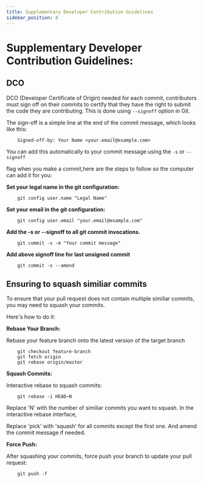 ```yaml
---
title: Supplementary Developer Contribution Guidelines
sidebar_position: 8
---
```


# Supplementary Developer Contribution Guidelines:


## DCO

  
DCO (Developer Certificate of Origin) needed for each commit, contributors must sign off on their commits to certify that they have the right
to submit the code they are contributing. This is done using `--signoff` option in Git.  

The sign-off is a simple line at the end of the commit message, which looks like this:  
  
```
    Signed-off-by: Your Name <your.email@example.com>
```
  
You can add this automatically to your commit message using the `-s` or `--signoff` 
   
flag when you make a commit,here are the steps to follow so the computer can add it for you:

**Set your legal name in the git configuration:**
  
```
    git config user.name "Legal Name" 
```
  
**Set your email in the git configuration:**
  
```
    git config user.email "your.email@example.com" 
```
  
**Add the -s  or --signoff  to all git commit  invocations.**
  
```
    git commit -s -m "Your commit message"
```
  
**Add above signoff line for last unsigned commit**

```
    git commit -s --amend
```


## Ensuring to squash similiar commits

  
To ensure that your pull request does not contain multiple similiar commits, you may need to squash your commits.
  
Here's how to do it:

**Rebase Your Branch:**
  
Rebase your feature branch onto the latest version of the target branch
  
```
    git checkout feature-branch
    git fetch origin
    git rebase origin/master
```
    
**Squash Commits:**
  
Interactive rebase to squash commits:
  
```
    git rebase -i HEAD~N
```
    
Replace 'N' with the number of similiar commits you want to squash. In the interactive rebase interface, 

Replace 'pick' with 'squash' for all commits except the first one. And amend the commit message if needed.
  	
**Force Push:**
    
After squashing your commits, force push your branch to update your pull request:
    
```
    git push -f 
```


